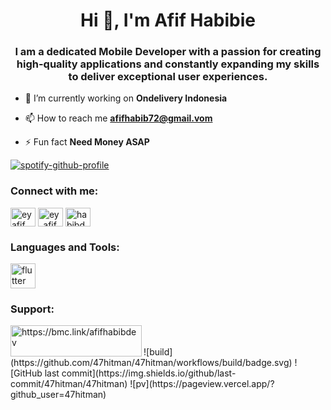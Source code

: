 <h1 align="center">Hi 👋, I'm Afif Habibie</h1>
<h3 align="center">I am a dedicated Mobile Developer with a passion for creating high-quality applications and constantly expanding my skills to deliver exceptional user experiences.</h3>

- 🔭 I’m currently working on **Ondelivery Indonesia**

- 📫 How to reach me **afifhabib72@gmail.vom**

- ⚡ Fun fact **Need Money ASAP**
  
[![spotify-github-profile](https://spotify-github-profile.vercel.app/api/view?uid=31v4p5epzvrvgcjn2bv2rsqoaq5a&cover_image=true&theme=default&show_offline=false&background_color=121212&bar_color=5e4eb1)](https://github.com/kittinan/spotify-github-profile)

<h3 align="left">Connect with me:</h3>
<p align="left">
<a href="https://linkedin.com/in/ey afif habibie" target="blank"><img align="center" src="https://raw.githubusercontent.com/rahuldkjain/github-profile-readme-generator/master/src/images/icons/Social/linked-in-alt.svg" alt="ey afif habibie" height="30" width="40" /></a>
<a href="https://instagram.com/ey_afif_habibie" target="blank"><img align="center" src="https://raw.githubusercontent.com/rahuldkjain/github-profile-readme-generator/master/src/images/icons/Social/instagram.svg" alt="ey_afif_habibie" height="30" width="40" /></a>
<a href="https://discord.gg/habibdev" target="blank"><img align="center" src="https://raw.githubusercontent.com/rahuldkjain/github-profile-readme-generator/master/src/images/icons/Social/discord.svg" alt="habibdev" height="30" width="40" /></a>
</p>

<h3 align="left">Languages and Tools:</h3>
<p align="left"> <a href="https://flutter.dev" target="_blank" rel="noreferrer"> <img src="https://www.vectorlogo.zone/logos/flutterio/flutterio-icon.svg" alt="flutter" width="40" height="40"/> </a> </p>

<h3 align="left">Support:</h3>
<p><a href="https://www.buymeacoffee.com/https://bmc.link/afifhabibdev"> <img align="left" src="https://cdn.buymeacoffee.com/buttons/v2/default-yellow.png" height="50" width="210" alt="https://bmc.link/afifhabibdev" /></a></p><br><br>
![build](https://github.com/47hitman/47hitman/workflows/build/badge.svg)
![GitHub last commit](https://img.shields.io/github/last-commit/47hitman/47hitman)
![pv](https://pageview.vercel.app/?github_user=47hitman)
